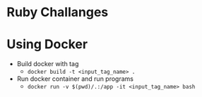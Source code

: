 # Ruby Challanges 

# Using Docker

- Build docker with tag
	- ```docker build -t <input_tag_name> .```
- Run docker container and run programs
	- ```docker run -v $(pwd)/.:/app -it <input_tag_name> bash```
